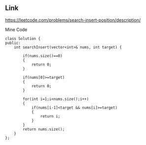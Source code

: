 Link
---
https://leetcode.com/problems/search-insert-position/description/

Mine Code
```
class Solution {
public:
    int searchInsert(vector<int>& nums, int target) {
        
        if(nums.size()==0)
        {
            return 0;
        }
        
        if(nums[0]>=target)
        {
            return 0;
        }
        
        for(int i=1;i<nums.size();i++)
        {
            if(nums[i-1]<target && nums[i]>=target)
            {
                return i;
            }
        }
        return nums.size();
    }
};
```
